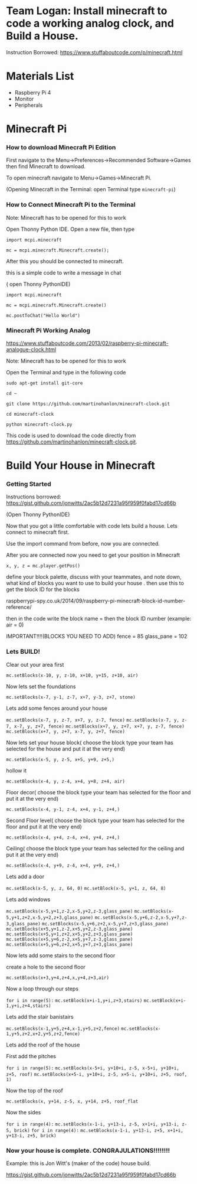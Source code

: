 # Team Logan: Install minecraft to code a working analog clock, and Build a House.

Instruction Borrowed:
https://www.stuffaboutcode.com/p/minecraft.html

# Materials List
- Raspberry Pi 4 
- Monitor 
- Peripherals

# Minecraft Pi

### How to download Minecraft Pi Edition 

First navigate to the Menu->Preferences->Recommended Software->Games then find Minecraft to download.

To open minecraft navigate to Menu->Games->Minecraft Pi.

(Opening Minecraft in the Terminal: open Terminal type `minecraft-pi`)

### How to Connect Minecraft Pi to the Terminal 

Note: Minecraft has to be opened for this to work

Open Thonny Python IDE. Open a new file, then type 

`import mcpi.minecraft`

`mc = mcpi.minecraft.Minecraft.create();`
 
 After this you should be connected to minecraft.
 
 this is a simple code to write a message in chat
 
( open Thonny PythonIDE)

`import mcpi.minecraft`

 `mc = mcpi.minecraft.Minecraft.create()`
 
 `mc.postToChat("Hello World")`
 
### Minecraft Pi Working Analog 

https://www.stuffaboutcode.com/2013/02/raspberry-pi-minecraft-analogue-clock.html

Note: Minecraft has to be opened for this to work

Open the Terminal and type in the following code 

`sudo apt-get install git-core`

`cd ~`

`git clone https://github.com/martinohanlon/minecraft-clock.git`

`cd minecraft-clock`

`python minecraft-clock.py`

This code is used to download the code directly from https://github.com/martinohanlon/minecraft-clock.git.

# Build Your House in Minecraft

### Getting Started

Instructions borrowed: 
https://gist.github.com/jonwitts/2ac5b12d7231a95f959f0fabd17cd66b

(Open Thonny PythonIDE)

Now that you got a little comfortable with code lets build a house.
Lets connect to minecraft first.

Use the import command from before, now you are connected.

After you are connected now you need to get your position in Minecraft

`x, y, z = mc.player.getPos()`

define your block palette, discuss with your teammates, and note down, what kind of blocks you want to use to build your house .
then use this to get the block ID for the blocks

 raspberrypi-spy.co.uk/2014/09/raspberry-pi-minecraft-block-id-number-reference/

then in the code write the block name = then the block ID number
(example: air = 0)

IMPORTANT!!!!(BLOCKS YOU NEED TO ADD)
fence = 85
glass_pane = 102
### Lets BUILD!

Clear out your area first 

`mc.setBlocks(x-10, y, z-10, x+10, y+15, z+10, air)`

Now lets set the foundations 

`mc.setBlocks(x-7, y-1, z-7, x+7, y-3, z+7, stone)`

Lets add some fences around your house

`mc.setBlocks(x-7, y, z-7, x+7, y, z-7, fence)`
`mc.setBlocks(x-7, y, z-7, x-7, y, z+7, fence)`
`mc.setBlocks(x+7, y, z+7, x+7, y, z-7, fence)`
`mc.setBlocks(x+7, y, z+7, x-7, y, z+7, fence)`

Now lets set your house block( choose the block type your team has selected for the house and put it at the very end) 

`mc.setBlocks(x-5, y, z-5, x+5, y+9, z+5,)`

hollow it

`mc.setBlocks(x-4, y, z-4, x+4, y+8, z+4, air)`

Floor decor( choose the block type your team has selected for the floor and put it at the very end) 

`mc.setBlocks(x-4, y-1, z-4, x+4, y-1, z+4,)`

Second Floor level( choose the block type your team has selected for the floor and put it at the very end) 

`mc.setBlocks(x-4, y+4, z-4, x+4, y+4, z+4,)`

Ceiling( choose the block type your team has selected for the ceiling and put it at the very end)

`mc.setBlocks(x-4, y+9, z-4, x+4, y+9, z+4,)`

Lets add a door

`mc.setBlock(x-5, y, z, 64, 0)`
`mc.setBlock(x-5, y+1, z, 64, 8)`

Lets add windows

`mc.setBlocks(x-5,y+1,z-2,x-5,y+2,z-3,glass_pane)`
`mc.setBlocks(x-5,y+1,z+2,x-5,y+2,z+3,glass_pane)`
`mc.setBlocks(x-5,y+6,z-2,x-5,y+7,z-3,glass_pane)`
`mc.setBlocks(x-5,y+6,z+2,x-5,y+7,z+3,glass_pane)`
`mc.setBlocks(x+5,y+1,z-2,x+5,y+2,z-3,glass_pane)`
`mc.setBlocks(x+5,y+1,z+2,x+5,y+2,z+3,glass_pane)`
`mc.setBlocks(x+5,y+6,z-2,x+5,y+7,z-3,glass_pane)`
`mc.setBlocks(x+5,y+6,z+2,x+5,y+7,z+3,glass_pane)`

Now lets add some stairs to the second floor

create a hole to the second floor 

`mc.setBlocks(x+3,y+4,z+4,x,y+4,z+3,air)`

Now a loop through our steps

`for i in range(5):`
    `mc.setBlock(x+i-1,y+i,z+3,stairs)`
    `mc.setBlock(x+i-1,y+i,z+4,stairs)`
    
Lets add the stair banistairs
 
`mc.setBlocks(x-1,y+5,z+4,x-1,y+5,z+2,fence)`
`mc.setBlocks(x-1,y+5,z+2,x+2,y+5,z+2,fence)`

Lets add the roof of the house

First add the pitches

`for i in range(5):`
    `mc.setBlocks(x-5+i, y+10+i, z-5, x-5+i, y+10+i, z+5, roof)`
    `mc.setBlocks(x+5-i, y+10+i, z-5, x+5-i, y+10+i, z+5, roof, 1)`
    
Now the top of the roof 

`mc.setBlocks(x, y+14, z-5, x, y+14, z+5, roof_flat`

Now the sides

`for i in range(4):`
    `mc.setBlocks(x-1-i, y+13-i, z-5, x+1+i, y+13-i, z-5, brick)`
`for i in range(4):`
    `mc.setBlocks(x-1-i, y+13-i, z+5, x+1+i, y+13-i, z+5, brick)`
    
### Now your house is complete. CONGRAJULATIONS!!!!!!!!

Example: this is Jon Witt's (maker of the code) house build.

 https://gist.github.com/jonwitts/2ac5b12d7231a95f959f0fabd17cd66b
